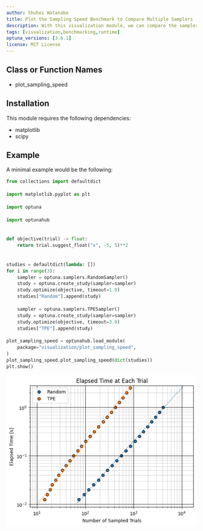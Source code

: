 ```yaml
---
author: Shuhei Watanabe
title: Plot the Sampling Speed Benchmark to Compare Multiple Samplers
description: With this visualization module, we can compare the samplers speed over multiple studies.
tags: [visualization,benchmarking,runtime]
optuna_versions: [3.6.1]
license: MIT License
---
```


## Class or Function Names

- plot_sampling_speed

## Installation

This module requires the following dependencies:

- matplotlib
- scipy

## Example

A minimal example would be the following:

```python
from collections import defaultdict

import matplotlib.pyplot as plt

import optuna

import optunahub


def objective(trial) -> float:
    return trial.suggest_float("x", -5, 5)**2


studies = defaultdict(lambda: [])
for i in range(3):
    sampler = optuna.samplers.RandomSampler()
    study = optuna.create_study(sampler=sampler)
    study.optimize(objective, timeout=1.0)
    studies["Random"].append(study)

    sampler = optuna.samplers.TPESampler()
    study = optuna.create_study(sampler=sampler)
    study.optimize(objective, timeout=3.0)
    studies["TPE"].append(study)

plot_sampling_speed = optunahub.load_module(
    package="visualization/plot_sampling_speed",
)
plot_sampling_speed.plot_sampling_speed(dict(studies))
plt.show()
```

![Example of this Plot](images/thumbnail.png)

